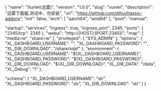 {
  "name": "Xunlei(迅雷)",
  "version": "1.0.0",
  "slug": "xunlei",
  "description": "迅雷下载器,测试中，勿安装",
  "url": "https://github.com/djhui/hassio-addons",
  "init": false,
  "arch": [
    "aarch64",
    "amd64"
  ],
  "boot": "manual",

  "startup": "services",
  "ingress": true,
  "ingress_port": 2345,
  "ports": {
    "2345/tcp": 2345
  },
  "webui": "http://[HOST]:[PORT:2345]/",
  "map": [
    "media:rw",
    "share:rw"
  ],
  "privileged": [
    "SYS_ADMIN"
  ],
  "options": {
    "XL_DASHBOARD_USERNAME": "",
    "XL_DASHBOARD_PASSWORD": "",
    "XL_DIR_DOWNLOAD": "/share/sda1"
  },
  "environment": {
    "XL_DASHBOARD_USERNAME": "${XL_DASHBOARD_USERNAME}",
    "XL_DASHBOARD_PASSWORD": "${XL_DASHBOARD_PASSWORD}",
    "XL_DIR_DOWNLOAD": "${XL_DIR_DOWNLOAD}",
    "XL_DIR_DATA": "/data",
    "XL_Debug": "1"
  },
  
  "schema": {
    "XL_DASHBOARD_USERNAME": "str",
    "XL_DASHBOARD_PASSWORD": "str",
    "XL_DIR_DOWNLOAD": "str"
  }
}
